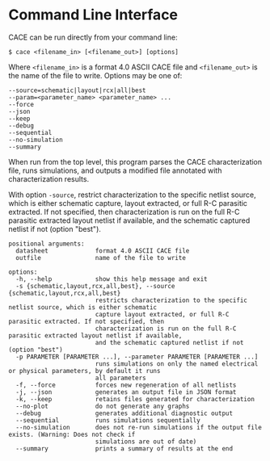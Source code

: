 # Command Line Interface

CACE can be run directly from your command line:

	$ cace <filename_in> [<filename_out>] [options]

Where `<filename_in>` is a format 4.0 ASCII CACE file and `<filename_out>` is the name of the file to write.
Options may be one of:

```
--source=schematic|layout|rcx|all|best
--param=<parameter_name> <parameter_name> ...
--force
--json
--keep
--debug
--sequential
--no-simulation
--summary
```

When run from the top level, this program parses the CACE characterization file, runs simulations, and outputs a modified file annotated with characterization results.

With option `-source`, restrict characterization to the specific netlist source, which is either schematic capture,
layout extracted, or full R-C parasitic extracted. If not specified, then characterization is run on the full R-C
parasitic extracted layout netlist if available, and the schematic captured netlist if not (option "best").

```
positional arguments:
  datasheet             format 4.0 ASCII CACE file
  outfile               name of the file to write

options:
  -h, --help            show this help message and exit
  -s {schematic,layout,rcx,all,best}, --source {schematic,layout,rcx,all,best}
                        restricts characterization to the specific netlist source, which is either schematic
                        capture layout extracted, or full R-C parasitic extracted. If not specified, then
                        characterization is run on the full R-C parasitic extracted layout netlist if available,
                        and the schematic captured netlist if not (option "best")
  -p PARAMETER [PARAMETER ...], --parameter PARAMETER [PARAMETER ...]
                        runs simulations on only the named electrical or physical parameters, by default it runs
                        all parameters
  -f, --force           forces new regeneration of all netlists
  -j, --json            generates an output file in JSON format
  -k, --keep            retains files generated for characterization
  --no-plot             do not generate any graphs
  --debug               generates additional diagnostic output
  --sequential          runs simulations sequentially
  --no-simulation       does not re-run simulations if the output file exists. (Warning: Does not check if
                        simulations are out of date)
  --summary             prints a summary of results at the end
```
